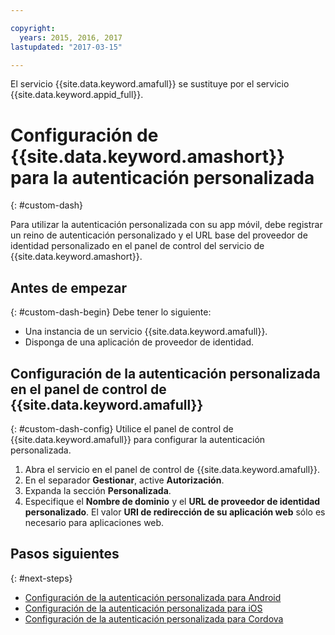 ```yaml
---

copyright:
  years: 2015, 2016, 2017
lastupdated: "2017-03-15"

---
```


El servicio {{site.data.keyword.amafull}} se sustituye por el servicio {{site.data.keyword.appid_full}}.

# Configuración de {{site.data.keyword.amashort}} para la autenticación personalizada
{: #custom-dash}


Para utilizar la autenticación personalizada con su app móvil, debe registrar un reino de autenticación personalizado y el URL base del proveedor de identidad personalizado en el panel de control del servicio de {{site.data.keyword.amashort}}.

## Antes de empezar
{: #custom-dash-begin}
Debe tener lo siguiente:
* Una instancia de un servicio {{site.data.keyword.amafull}}.
* Disponga de una aplicación de proveedor de identidad.

## Configuración de la autenticación personalizada en el panel de control de {{site.data.keyword.amafull}}
{: #custom-dash-config}
Utilice el panel de control de {{site.data.keyword.amafull}} para configurar la autenticación personalizada.

1. Abra el servicio en el panel de control de {{site.data.keyword.amafull}}.
1. En el separador **Gestionar**, active **Autorización**.
1. Expanda la sección **Personalizada**.
1. Especifique el **Nombre de dominio** y el **URL de proveedor de identidad personalizado**. El valor **URI de redirección de su aplicación web** sólo es necesario para aplicaciones web.

## Pasos siguientes
{: #next-steps}
* [Configuración de la autenticación personalizada para Android](custom-auth-android.html)
* [Configuración de la autenticación personalizada para iOS](custom-auth-ios-swift-sdk.html)
* [Configuración de la autenticación personalizada para Cordova](custom-auth-cordova.html)
